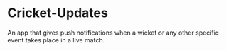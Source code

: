 # Cricket-Updates
An app that gives push notifications when a wicket or any other specific event takes place in a live match.



